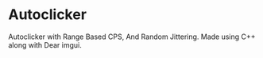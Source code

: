 # Autoclicker

Autoclicker with Range Based CPS, And Random Jittering. Made using C++ along with Dear imgui.
